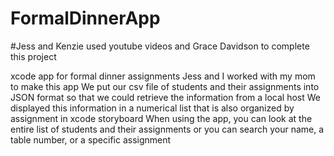 # FormalDinnerApp
#Jess and Kenzie used youtube videos and Grace Davidson to complete this project


xcode app for formal dinner assignments Jess and I worked with my mom to make this app 
We put our csv file of students and their assignments into JSON format so that we could retrieve the information from a local host 
We displayed this information in a numerical list that is also organized by assignment in xcode storyboard 
When using the app, you can look at the entire list of students and their assignments or you can search your name, a table number, or a specific assignment
